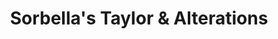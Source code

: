 ---
title: "Sorbella's Taylor & Alterations"
url: /saint-louis-park/sorbellas-taylor-and-alterations/
shop: tailor
---